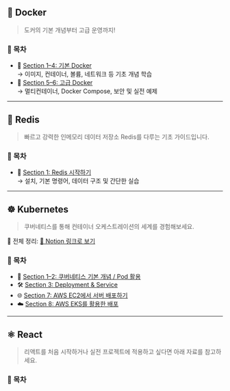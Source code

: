 ## 🐳 Docker

> 도커의 기본 개념부터 고급 운영까지!

### 📂 목차

- 🔹 [Section 1–4: 기본 Docker](section1-4/Basic-Docker.md)  
  → 이미지, 컨테이너, 볼륨, 네트워크 등 기초 개념 학습  
- 🔸 [Section 5–6: 고급 Docker](section5-8/Advanced-Docker.md)  
  → 멀티컨테이너, Docker Compose, 보안 및 실전 예제

---

## 🔴 Redis

> 빠르고 강력한 인메모리 데이터 저장소 Redis를 다루는 기초 가이드입니다.

### 📂 목차

- 🧠 [Section 1: Redis 시작하기](redis/section1.md)  
  → 설치, 기본 명령어, 데이터 구조 및 간단한 실습

---

## ☸️ Kubernetes

> 쿠버네티스를 통해 컨테이너 오케스트레이션의 세계를 경험해보세요.

📘 전체 정리: [📝 Notion 링크로 보기](https://jscode.notion.site/12711062ff078055bd91e22b3f3e8992?pvs=4)

### 📂 목차

- 🐣 [Section 1–2: 쿠버네티스 기본 개념 / Pod 활용](kubernates/section1&2.md)  
- 🛠️ [Section 3: Deployment & Service](kubernates/section3.md)  
- 🌐 [Section 7: AWS EC2에서 서버 배포하기](kubernates/section7.md)  
- ☁️ [Section 8: AWS EKS를 활용한 배포](kubernates/section8.md)

---

## ⚛️ React

> 리액트를 처음 시작하거나 실전 프로젝트에 적용하고 싶다면 아래 자료를 참고하세요.

### 📂 목차
